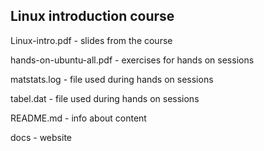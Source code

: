 ## Linux introduction course 

Linux-intro.pdf - slides from the course

hands-on-ubuntu-all.pdf - exercises for hands on sessions

matstats.log - file used during hands on sessions

tabel.dat - file used during hands on sessions

README.md - info about content

docs - website
